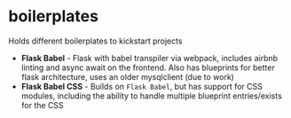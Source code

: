 # boilerplates

Holds different boilerplates to kickstart projects

- **Flask Babel** - Flask with babel transpiler via webpack, includes airbnb linting and async await on the frontend. Also has blueprints for better flask architecture, uses an older mysqlclient (due to work)
- **Flask Babel CSS** - Builds on `Flask Babel`, but has support for CSS modules, including the ability to handle multiple blueprint entries/exists for the CSS
